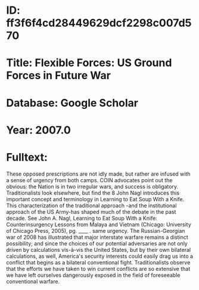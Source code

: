 # ID: ff3f6f4cd28449629dcf2298c007d570
# Title: Flexible Forces: US Ground Forces in Future War
# Database: Google Scholar
# Year: 2007.0
# Fulltext:
These opposed prescriptions are not idly made, but rather are infused with a sense of urgency from both camps.
COIN advocates point out the obvious: the Nation is in two irregular wars, and success is obligatory.
Traditionalists look elsewhere, but find the 8 John Nagl introduces this important concept and terminology in Learning to Eat Soup With a Knife.
This characterization of the traditional approach -and the institutional approach of the US Army-has shaped much of the debate in the past decade.
See John A. Nagl, Learning to Eat Soup With a Knife: Counterinsurgency Lessons from Malaya and Vietnam (Chicago: University of Chicago Press, 2005), pg. ____ .
same urgency.
The Russian-Georgian war of 2008 has illustrated that major interstate warfare remains a distinct possibility; and since the choices of our potential adversaries are not only driven by calculations vis-à-vis the United States, but by their own bilateral calculations, as well, America's security interests could easily drag us into a conflict that begins as a bilateral conventional fight.
Traditionalists observe that the efforts we have taken to win current conflicts are so extensive that we have left ourselves dangerously exposed in the field of foreseeable conventional warfare.